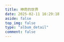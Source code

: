 ```yaml
---
title: 神奇的世界
date: 2025-02-11 16:29:18
aside: false
top_img: false
type: "album_detail"
comment: false
---
```

